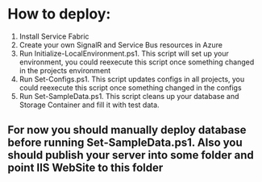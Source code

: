 # How to deploy:
1) Install Service Fabric
1) Create your own SignalR and Service Bus resources in Azure
1) Run Initialize-LocalEnvironment.ps1. This script will set up your environment, you could reexecute this script once something changed in the projects environment
1) Run Set-Configs.ps1. This script updates configs in all projects, you could reexecute this script once something changed in the configs
1) Run Set-SampleData.ps1. This script cleans up your database and Storage Container and fill it with test data.

## For now you should manually deploy database before running Set-SampleData.ps1. Also you should publish your server into some folder and point IIS WebSite to this folder

